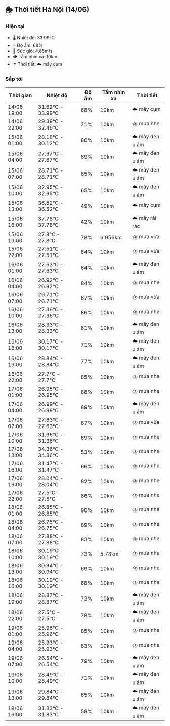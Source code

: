 ## 🌦️ Thời tiết Hà Nội (14/06)

### Hiện tại

- 🌡️ Nhiệt độ: 33.99℃
- 💦 Độ ẩm: 68%
- 💨 Sức gió: 4.85m/s
- 👁️ Tầm nhìn xa: 10km
- ☂️ Thời tiết: ☁️ mây cụm

### Sắp tới

| Thời gian | Nhiệt độ | Độ ẩm | Tầm nhìn xa | Thời tiết |
| --- | --- | --- | --- | --- |
| 14/06 19:00 | 31.62℃ - 33.99℃ | 68% | 10km | ☁️ mây cụm |
| 14/06 22:00 | 29.39℃ - 32.46℃ | 71% | 10km | ⛈️ mưa nhẹ |
| 15/06 01:00 | 28.18℃ - 30.12℃ | 80% | 10km | ☁️ mây đen u ám |
| 15/06 04:00 | 27.67℃ - 27.67℃ | 89% | 10km | ☁️ mây đen u ám |
| 15/06 07:00 | 28.71℃ - 28.71℃ | 85% | 10km | ☁️ mây đen u ám |
| 15/06 10:00 | 32.95℃ - 32.95℃ | 65% | 10km | ☁️ mây đen u ám |
| 15/06 13:00 | 36.52℃ - 36.52℃ | 49% | 10km | ☁️ mây cụm |
| 15/06 16:00 | 37.78℃ - 37.78℃ | 42% | 10km | ☁️ mây rải rác |
| 15/06 19:00 | 27.8℃ - 27.8℃ | 78% | 6.956km | ⛈️ mưa vừa |
| 15/06 22:00 | 27.51℃ - 27.51℃ | 84% | 10km | ⛈️ mưa vừa |
| 16/06 01:00 | 27.63℃ - 27.63℃ | 84% | 10km | ☁️ mây đen u ám |
| 16/06 04:00 | 26.92℃ - 26.92℃ | 84% | 10km | ⛈️ mưa nhẹ |
| 16/06 07:00 | 26.71℃ - 26.71℃ | 87% | 10km | ⛈️ mưa vừa |
| 16/06 10:00 | 27.36℃ - 27.36℃ | 86% | 10km | ⛈️ mưa nhẹ |
| 16/06 13:00 | 28.33℃ - 28.33℃ | 81% | 10km | ☁️ mây đen u ám |
| 16/06 16:00 | 30.17℃ - 30.17℃ | 71% | 10km | ☁️ mây đen u ám |
| 16/06 19:00 | 28.84℃ - 28.84℃ | 77% | 10km | ☁️ mây đen u ám |
| 16/06 22:00 | 27.7℃ - 27.7℃ | 85% | 10km | ⛈️ mưa nhẹ |
| 17/06 01:00 | 26.95℃ - 26.95℃ | 88% | 10km | ⛈️ mưa nhẹ |
| 17/06 04:00 | 26.99℃ - 26.99℃ | 89% | 10km | ☁️ mây đen u ám |
| 17/06 07:00 | 27.63℃ - 27.63℃ | 87% | 10km | ⛈️ mưa vừa |
| 17/06 10:00 | 31.36℃ - 31.36℃ | 69% | 10km | ⛈️ mưa nhẹ |
| 17/06 13:00 | 34.36℃ - 34.36℃ | 53% | 10km | ⛈️ mưa nhẹ |
| 17/06 16:00 | 31.47℃ - 31.47℃ | 66% | 10km | ⛈️ mưa nhẹ |
| 17/06 19:00 | 28.04℃ - 28.04℃ | 82% | 10km | ⛈️ mưa nhẹ |
| 17/06 22:00 | 27.5℃ - 27.5℃ | 86% | 10km | ⛈️ mưa nhẹ |
| 18/06 01:00 | 26.85℃ - 26.85℃ | 90% | 10km | ⛈️ mưa nhẹ |
| 18/06 04:00 | 26.75℃ - 26.75℃ | 89% | 10km | ⛈️ mưa nhẹ |
| 18/06 07:00 | 27.88℃ - 27.88℃ | 83% | 10km | ⛈️ mưa nhẹ |
| 18/06 10:00 | 30.19℃ - 30.19℃ | 73% | 5.73km | ⛈️ mưa nhẹ |
| 18/06 13:00 | 30.94℃ - 30.94℃ | 69% | 10km | ⛈️ mưa nhẹ |
| 18/06 16:00 | 30.19℃ - 30.19℃ | 68% | 10km | ⛈️ mưa nhẹ |
| 18/06 19:00 | 28.87℃ - 28.87℃ | 73% | 10km | ☁️ mây đen u ám |
| 18/06 22:00 | 27.5℃ - 27.5℃ | 79% | 10km | ☁️ mây đen u ám |
| 19/06 01:00 | 25.96℃ - 25.96℃ | 85% | 10km | ⛈️ mưa nhẹ |
| 19/06 04:00 | 25.93℃ - 25.93℃ | 83% | 10km | ⛈️ mưa nhẹ |
| 19/06 07:00 | 26.54℃ - 26.54℃ | 79% | 10km | ☁️ mây đen u ám |
| 19/06 10:00 | 28.49℃ - 28.49℃ | 71% | 10km | ☁️ mây đen u ám |
| 19/06 13:00 | 29.84℃ - 29.84℃ | 65% | 10km | ☁️ mây đen u ám |
| 19/06 16:00 | 31.83℃ - 31.83℃ | 58% | 10km | ☁️ mây đen u ám |
